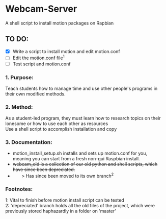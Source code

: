 <!-- Do not forget to add two spaces to the end of each footnote when writing new ones -->

# Webcam-Server
A shell script to install motion packages on Rapbian

## TO DO:
- [X] Write a script to install motion and edit motion.conf
- [ ] Edit the motion.conf file<sup>1</sup>
- [ ] Test script and motion.conf

### 1. Purpose:
Teach students how to manage time and use other people's programs in their own modified methods.

### 2. Method:
As a student-led program, they must learn how to research topics on their lonesome or how to use each other as resources  
Use a shell script to accomplish installation and copy

### 3. Documentation:
- motion_install_setup.sh installs and sets up motion.conf for you, meaning you can start from a fresh non-gui Raspbian install.
- <s>webcam_old is a collection of our old python and shell scripts, which have since been depreciated. </s>
- &nbsp;&nbsp;&nbsp;&nbsp;&nbsp;&nbsp; > Has since been moved to its own branch<sup>2</sup>

### Footnotes:
1: Vital to finish before motion install script can be tested  
2: 'depreciated' branch holds all the old files of the project, which were previously stored haphazardly in a folder on 'master'